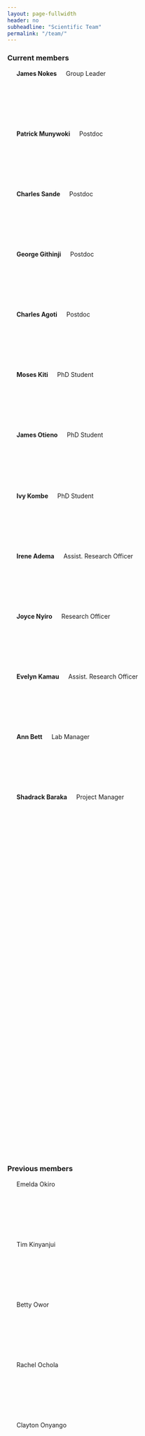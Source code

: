```yaml
---
layout: page-fullwidth
header: no
subheadline: "Scientific Team"
permalink: "/team/"
---
```


<h3>Current members</h3>

<div class="row t30">
<div class="small-2 columns"><div style="background: #E4E4E4; height: 137px;"><img src="{{ site.url }}/images/James-Nokes.jpg" alt=""></div><strong><a>James Nokes</a></strong><div>Group Leader</div></div>
<div class="small-2 columns"><div style="background: #E4E4E4; height: 137px;"><img src="{{ site.url }}/images/Patrick-Munywoki.jpg" alt=""></div><strong><a>Patrick Munywoki</a></strong><div>Postdoc</div></div>
<div class="small-2 columns"><div style="background: #E4E4E4; height: 137px;"><img src="{{ site.url }}/images/Charles-Sande.jpg" alt=""></div><strong><a>Charles Sande</a></strong><div>Postdoc</div></div>
<div class="small-2 columns"><div style="background: #FFFFFF; height: 137px;"><img src="{{ site.url }}/images/George-Githinji.jpg" alt=""></div><strong><a>George Githinji</a></strong><div>Postdoc</div></div>
<div class="small-2 columns"><div style="background: #E4E4E4; height: 137px;"><img src="{{ site.url }}/images/Charles-Agoti-2.jpg" alt=""></div><strong><a>Charles Agoti</a></strong><div>Postdoc</div></div>
<div class="small-2 columns"><div style="background: #E4E4E4; height: 137px;"></div><a><strong>Moses Kiti</strong></a><div>PhD Student</div></div>
</div>

<div class="row t30">
<div class="small-2 columns"><div style="background: #E4E4E4; height: 139px;"><img src="{{ site.url }}/images/James-Otieno.jpg" alt=""></div><strong><a>James Otieno</a></strong><div>PhD Student</div></div>
<div class="small-2 columns"><div style="background: #E4E4E4; height: 137px;"></div><strong><a>Ivy Kombe</a></strong><div>PhD Student</div></div>
<div class="small-2 columns"><div style="background: #E4E4E4; height: 137px;"></div><strong><a>Irene Adema</a></strong><div>Assist. Research Officer</div></div>
<div class="small-2 columns"><div style="background: #E4E4E4; height: 137px;"></div><strong><a>Joyce Nyiro</a></strong><div>Research Officer</div></div> 
<div class="small-2 columns"><div style="background: #E4E4E4; height: 137px;"><img src="{{ site.url }}/images/Everlyn-Kamau.jpg" alt=""></div><strong><a>Evelyn Kamau</a></strong><div>Assist. Research Officer</div></div>
<div class="small-2 columns"><div style="background: #E4E4E4; height: 137px;"></div><strong><a>Ann Bett</a></strong><div>Lab Manager</div></div>
</div>

<div class="row">
<div class="small-2 columns"><div style="background: #E4E4E4; height: 137px;"><img src="{{ site.url }}/images/Shadrack-Baraka.jpg" alt=""></div><strong>Shadrack Baraka</strong><div>Project Manager</div></div>
<div class="small-2 columns"><div style="background: #E4E4E4; height: 137px;"></div><strong></strong><div></div></div>
<div class="small-2 columns"><div style="background: #FFFFFF; height: 137px;"></div></div>
<div class="small-2 columns"><div style="background: #FFFFFF; height: 137px;"></div></div>
<div class="small-2 columns"><div style="background: #FFFFFF; height: 137px;"></div></div>
<div class="small-2 columns"><div style="background: #FFFFFF; height: 137px;"></div></div>
</div>

<p>

</p>

<h3>Previous members</h3>
<div class="row t30">
<div class="small-2 columns"><div style="background: #7E7E7E; height: 137px;"><img src="{{ site.url }}/images/Emelda-Okiro.jpg" alt=""></div>Emelda Okiro</div>
<div class="small-2 columns"><div style="background: #7E7E7E; height: 137px;"><img src="{{ site.url }}/images/Timothy-Kinyanjui.jpg" alt=""></div>Tim Kinyanjui</div>
<div class="small-2 columns"><div style="background: #7E7E7E; height: 137px;"><img src="{{ site.url }}/images/Betty-Owor.jpg" alt=""></div>Betty Owor</div>
<div class="small-2 columns"><div style="background: #E4E4E4; height: 137px;"><img src="{{ site.url }}/images/Rachel-Ochola-2.jpg" alt=""></div>Rachel Ochola</div>
<div class="small-2 columns"><div style="background: #E4E4E4; height: 137px;"></div>Clayton Onyango</div>
<div class="small-2 columns"><div style="background: #E4E4E4; height: 137px;"></div></div>
</div>

